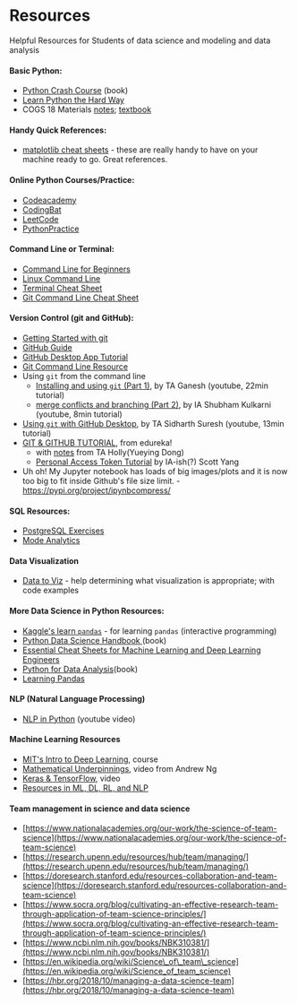 # Resources
Helpful Resources for Students of data science and modeling and data analysis

#### Basic Python: 
- [Python Crash Course](https://ehmatthes.github.io/pcc/) (book) 
- [Learn Python the Hard Way](https://learnpythonthehardway.org/)
- COGS 18 Materials [notes](https://github.com/COGS18/Materials); [textbook](https://shanellis.github.io/pythonbook)

#### Handy Quick References:
- [matplotlib cheat sheets](https://matplotlib.org/cheatsheets/) - these are really handy to have on your machine ready to go. Great references.

#### Online Python Courses/Practice:
- [Codeacademy](https://www.codecademy.com/learn/learn-python-3)
- [CodingBat](https://codingbat.com/python) 
- [LeetCode](https://leetcode.com/)
- [PythonPractice](https://www.practicepython.org/)

#### Command Line or Terminal:
- [Command Line for Beginners](https://www.freecodecamp.org/news/command-line-for-beginners/)
- [Linux Command Line](https://ubuntu.com/tutorials/command-line-for-beginners#1-overview)
- [Terminal Cheat Sheet](https://gist.github.com/cferdinandi/ef665330286fd5d7127d)
- [Git Command Line Cheat Sheet](https://gist.github.com/davfre/8313299)

#### Version Control (git and GitHub):
- [Getting Started with git](https://docs.github.com/en/free-pro-team@latest/github/getting-started-with-github)
- [GitHub Guide](https://guides.github.com/activities/hello-world/)
- [GitHub Desktop App Tutorial](https://github.com/jlord/git-it-electron)
- [Git Command Line Resource](https://rogerdudler.github.io/git-guide/)
-  Using `git` from the command line
	- [Installing and using `git` (Part 1)](https://www.youtube.com/watch?v=ng4X6qF8XVY), by TA Ganesh (youtube, 22min tutorial)
	- [merge conflicts and branching (Part 2)](https://youtu.be/Nk1gtrbTZ2Y), by IA Shubham Kulkarni (youtube, 8min tutorial)
- [Using `git` with GitHub Desktop](https://youtu.be/zQc5vQEBips), by TA Sidharth Suresh (youtube, 13min tutorial)
- [GIT & GITHUB TUTORIAL](https://www.youtube.com/watch?v=xuB1Id2Wxak), from edureka!
	- with [notes](https://docs.google.com/document/d/1GAdkvn7lWzeLekvC343WNZC2rZGhQOfPOU2dMha9aws/edit) from TA Holly(Yueying Dong)
	- [Personal Access Token Tutorial](https://docs.google.com/document/d/1Sb6tQwUVBhzcmBGWw4UnhGlYcMDdyUy3gaRKcQzYur4/edit?usp=sharing) by IA-ish(?) Scott Yang
- Uh oh! My Jupyter notebook has loads of big images/plots and it is now too big to fit inside Github's file size limit.
        - https://pypi.org/project/ipynbcompress/
 		
#### SQL Resources:
- [PostgreSQL Exercises](https://pgexercises.com/)
- [Mode Analytics](https://mode.com/sql-tutorial/)

#### Data Visualization
- [Data to Viz](https://www.data-to-viz.com/) - help determining what visualization is appropriate; with code examples

#### More Data Science in Python Resources:
- [Kaggle's learn `pandas`]( https://www.kaggle.com/learn/pandas ) - for learning `pandas` (interactive programming)
- [Python Data Science Handbook ](https://jakevdp.github.io/PythonDataScienceHandbook/ ) (book)
- [Essential Cheat Sheets for Machine Learning and Deep Learning Engineers](https://startupsventurecapital.com/essential-cheat-sheets-for-machine-learning-and-deep-learning-researchers-efb6a8ebd2e5)
- [Python for Data Analysis](http://bedford-computing.co.uk/learning/wp-content/uploads/2015/10/Python-for-Data-Analysis.pdf)(book)
- [Learning Pandas](https://tomaugspurger.github.io/modern-1-intro.html)

#### NLP (Natural Language Processing)
- [NLP in Python](https://www.youtube.com/watch?v=xvqsFTUsOmc) (youtube video)

#### Machine Learning Resources
- [MIT's Intro to Deep Learning](http://introtodeeplearning.com/), course
- [Mathematical Underpinnings](https://www.youtube.com/watch?v=PPLop4L2eGk&list=PLLssT5z_DsK-h9vYZkQkYNWcItqhlRJLN), video from Andrew Ng
- [Keras & TensorFlow](https://www.youtube.com/watch?v=tPYj3fFJGjk), video
- [Resources in ML, DL, RL, and NLP](https://github.com/ahmedbahaaeldin/From-0-to-Research-Scientist-resources-guide)

#### Team management in science and data science
-   [https://www.nationalacademies.org/our-work/the-science-of-team-science](https://www.nationalacademies.org/our-work/the-science-of-team-science)
-   [https://research.upenn.edu/resources/hub/team/managing/](https://research.upenn.edu/resources/hub/team/managing/)  
-   [https://doresearch.stanford.edu/resources-collaboration-and-team-science](https://doresearch.stanford.edu/resources-collaboration-and-team-science)   
-   [https://www.socra.org/blog/cultivating-an-effective-research-team-through-application-of-team-science-principles/](https://www.socra.org/blog/cultivating-an-effective-research-team-through-application-of-team-science-principles/)    
-   [https://www.ncbi.nlm.nih.gov/books/NBK310381/](https://www.ncbi.nlm.nih.gov/books/NBK310381/)  
-   [https://en.wikipedia.org/wiki/Science\_of\_team\_science](https://en.wikipedia.org/wiki/Science_of_team_science)  
-   [https://hbr.org/2018/10/managing-a-data-science-team](https://hbr.org/2018/10/managing-a-data-science-team)
